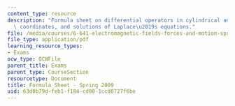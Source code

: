 ```yaml
---
content_type: resource
description: "Formula sheet on differential operators in cylindrical and spherical\
  \ coordinates, and solutions of Laplace\u2019s equations."
file: /media/courses/6-641-electromagnetic-fields-forces-and-motion-spring-2009/63d0b79dfeb1f184cd001ccd0727f6be_MIT6_641s09_study03.pdf
file_type: application/pdf
learning_resource_types:
- Exams
ocw_type: OCWFile
parent_title: Exams
parent_type: CourseSection
resourcetype: Document
title: Formula Sheet - Spring 2009
uid: 63d0b79d-feb1-f184-cd00-1ccd0727f6be
---
```

